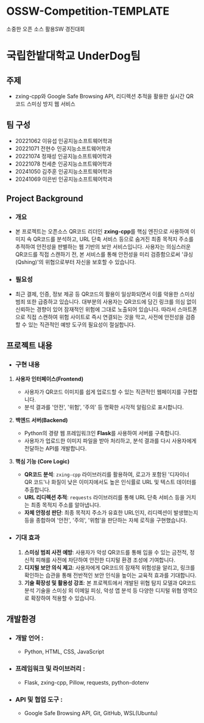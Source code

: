 # OSSW-Competition-TEMPLATE
소중한 오픈 소스 활용SW 경진대회 
# 국립한밭대학교 UnderDog팀

## 주제 
- zxing-cpp와 Google Safe Browsing API, 리디렉션 추적을 활용한 실시간 QR코드 스미싱 방지 웹 서비스
  
## 팀 구성 
- 20221062 이유섭 인공지능소프트웨어학과
- 20221071 전현수 인공지능소프트웨어학과
- 20221074 정재성 인공지능소프트웨어학과
- 20221078 천세춘 인공지능소프트웨어학과
- 20241050 김주훈 인공지능소프트웨어학과
- 20241069 이은빈 인공지능소프트웨어학과

## Project Background
  - ### 개요
  - 본 프로젝트는 오픈소스 QR코드 리더인 **zxing-cpp**를 핵심 엔진으로 사용하여 이미지 속 QR코드를 분석하고, URL 단축 서비스 등으로 숨겨진 최종 목적지 주소를 추적하여 안전성을 판별하는 웹 기반의 보안 서비스입니다. 사용자는 의심스러운 QR코드를 직접 스캔하기 전, 본 서비스를 통해 안전성을 미리 검증함으로써 '큐싱(Qshing)'의 위협으로부터 자신을 보호할 수 있습니다.
  - ### 필요성
  - 최근 결제, 인증, 정보 제공 등 QR코드의 활용이 일상화되면서 이를 악용한 스미싱 범죄 또한 급증하고 있습니다. 대부분의 사용자는 QR코드에 담긴 링크를 의심 없이 신뢰하는 경향이 있어 잠재적인 위험에 그대로 노출되어 있습니다. 따라서 스마트폰으로 직접 스캔하여 위험 사이트로 즉시 연결되는 것을 막고, 사전에 안전성을 검증할 수 있는 직관적인 예방 도구의 필요성이 절실합니다.
    
## 프로젝트 내용
 - ### 구현 내용
  1.  **사용자 인터페이스(Frontend)**
      -   사용자가 QR코드 이미지를 쉽게 업로드할 수 있는 직관적인 웹페이지를 구현합니다.
      -   분석 결과를 '안전', '위험', '주의' 등 명확한 시각적 알림으로 표시합니다.

  2.  **백엔드 서버(Backend)**
      -   Python의 경량 웹 프레임워크인 **Flask**를 사용하여 서버를 구축합니다.
      -   사용자가 업로드한 이미지 파일을 받아 처리하고, 분석 결과를 다시 사용자에게 전달하는 API를 개발합니다.

  3.  **핵심 기능 (Core Logic)**
      -   **QR코드 분석**: `zxing-cpp` 라이브러리를 활용하여, 로고가 포함된 '디자이너 QR 코드'나 화질이 낮은 이미지에서도 높은 인식률로 URL 및 텍스트 데이터를 추출합니다.
      -   **URL 리디렉션 추적**: `requests` 라이브러리를 통해 URL 단축 서비스 등을 거치는 최종 목적지 주소를 알아냅니다.
      -   **자체 안정성 판단**: 최종 목적지 주소가 유효한 URL인지, 리디렉션이 발생했는지 등을 종합하여 '안전', '주의', '위험'을 판단하는 자체 로직을 구현했습니다.

- ### 기대 효과
  1.  **스미싱 범죄 사전 예방**: 사용자가 악성 QR코드를 통해 입을 수 있는 금전적, 정신적 피해를 사전에 차단하여 안전한 디지털 환경 조성에 기여합니다.
  2.  **디지털 보안 의식 제고**: 사용자에게 QR코드의 잠재적 위험성을 알리고, 링크를 확인하는 습관을 통해 전반적인 보안 인식을 높이는 교육적 효과를 기대합니다.
  3.  **기술 확장성 및 활용성 강조**: 본 프로젝트에서 개발된 위협 탐지 모델과 QR코드 분석 기술을 스미싱 외 이메일 피싱, 악성 앱 분석 등 다양한 디지털 위협 영역으로 확장하여 적용할 수 있습니다.

## 개발환경
- ### 개발 언어 :
  - Python, HTML, CSS, JavaScript
- ### 프레임워크 및 라이브러리 :
  - Flask, zxing-cpp, Pillow, requests, python-dotenv
- ### API 및 협업 도구 :
  - Google Safe Browsing API, Git, GitHub, WSL(Ubuntu)
